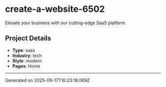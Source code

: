 # create-a-website-6502

Elevate your business with our cutting-edge SaaS platform.

## Project Details

- **Type**: saas
- **Industry**: tech
- **Style**: modern
- **Pages**: Home

---
Generated on 2025-09-17T10:23:18.069Z
